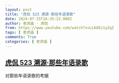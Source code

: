 ```yaml
---
layout: post
title: "虎侃 523 溯源·那些年语录歌"
date: 2024-07-15T16:35:22.000Z
author: 老虎庙 · 虎侃
from: https://www.youtube.com/watch?v=LLKGEz1yZqI
tags: [ 老虎庙 ]
comments: True
categories: [ 老虎庙 ]
---
```

<!--1721061322000-->
[虎侃 523 溯源·那些年语录歌](https://www.youtube.com/watch?v=LLKGEz1yZqI)
------

<div>
对那些年语录歌的考据
</div>

